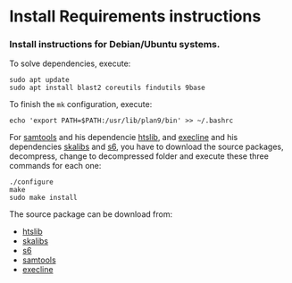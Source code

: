 # Install Requirements instructions

### Install instructions for Debian/Ubuntu systems.

To solve dependencies, execute: 

```
sudo apt update
sudo apt install blast2 coreutils findutils 9base
```

To finish the `mk` configuration, execute:

```
echo 'export PATH=$PATH:/usr/lib/plan9/bin' >> ~/.bashrc
```

For [samtools](http://www.htslib.org/download/) and his dependencie [htslib](http://www.htslib.org/download/), and [execline](http://skarnet.org/software/execline/) and his dependencies [skalibs](http://skarnet.org/software/skalibs/) and [s6](http://skarnet.org/software/s6/), you have to download the source packages, decompress, change to decompressed folder and execute these three commands for each one:

```
./configure
make
sudo make install
```

The source package can be download from:

  - [htslib](http://www.htslib.org/download/)
  - [skalibs](http://skarnet.org/software/skalibs/)
  - [s6](http://skarnet.org/software/s6/)
  - [samtools](http://www.htslib.org/download/)
  - [execline](http://skarnet.org/software/execline/)